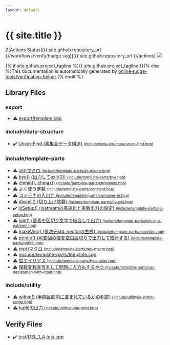 ```yaml
---
layout: default
---
```


<!-- mathjax config similar to math.stackexchange -->
<script type="text/javascript" async
  src="https://cdnjs.cloudflare.com/ajax/libs/mathjax/2.7.5/MathJax.js?config=TeX-MML-AM_CHTML">
</script>
<script type="text/x-mathjax-config">
  MathJax.Hub.Config({
    TeX: { equationNumbers: { autoNumber: "AMS" }},
    tex2jax: {
      inlineMath: [ ['$','$'] ],
      processEscapes: true
    },
    "HTML-CSS": { matchFontHeight: false },
    displayAlign: "left",
    displayIndent: "2em"
  });
</script>

<script type="text/javascript" src="https://cdnjs.cloudflare.com/ajax/libs/jquery/3.4.1/jquery.min.js"></script>
<script src="https://cdn.jsdelivr.net/npm/jquery-balloon-js@1.1.2/jquery.balloon.min.js" integrity="sha256-ZEYs9VrgAeNuPvs15E39OsyOJaIkXEEt10fzxJ20+2I=" crossorigin="anonymous"></script>
<script type="text/javascript" src="assets/js/copy-button.js"></script>
<link rel="stylesheet" href="assets/css/copy-button.css" />


# {{ site.title }}

[![Actions Status]({{ site.github.repository_url }}/workflows/verify/badge.svg)]({{ site.github.repository_url }}/actions)
<a href="{{ site.github.repository_url }}"><img src="https://img.shields.io/github/last-commit/{{ site.github.owner_name }}/{{ site.github.repository_name }}" /></a>

{% if site.github.project_tagline %}{{ site.github.project_tagline }}{% else %}This documentation is automatically generated by <a href="https://github.com/online-judge-tools/verification-helper">online-judge-tools/verification-helper</a>.{% endif %}

## Library Files

<div id="b2507468f95156358fa490fd543ad2f0"></div>

### export

* :warning: <a href="library/export/template.cpp.html">export/template.cpp</a>


<div id="9db7d97a5d6bc6230f80aab8020b7e44"></div>

### include/data-structure

* :heavy_check_mark: <a href="library/include/data-structure/union-find.hpp.html">Union-Find (素集合データ構造) <small>(include/data-structure/union-find.hpp)</small></a>


<div id="d5567e78d3674558c180d2f4feaa863b"></div>

### include/template-parts

* :warning: <a href="library/include/template-parts/all-macro.hpp.html">all()マクロ <small>(include/template-parts/all-macro.hpp)</small></a>
* :warning: <a href="library/include/template-parts/bye.hpp.html">bye() (出力してexit(0)) <small>(include/template-parts/bye.hpp)</small></a>
* :warning: <a href="library/include/template-parts/chminmax.hpp.html">chmin(), chmax() <small>(include/template-parts/chminmax.hpp)</small></a>
* :warning: <a href="library/include/template-parts/constant.hpp.html">よく使う定数 <small>(include/template-parts/constant.hpp)</small></a>
* :warning: <a href="library/include/template-parts/container-io.hpp.html">コンテナの入出力 <small>(include/template-parts/container-io.hpp)</small></a>
* :warning: <a href="library/include/template-parts/div-ceil.hpp.html">divceil() (切り上げ除算) <small>(include/template-parts/div-ceil.hpp)</small></a>
* :heavy_check_mark: <a href="library/include/template-parts/io-setup.hpp.html">ioSetup() (iostreamの高速化と実数出力の設定) <small>(include/template-parts/io-setup.hpp)</small></a>
* :warning: <a href="library/include/template-parts/join-into-ostream.hpp.html">join() (要素を区切り文字で結合して出力) <small>(include/template-parts/join-into-ostream.hpp)</small></a>
* :warning: <a href="library/include/template-parts/makeVec.hpp.html">makeVec() (多次元std::vectorの生成) <small>(include/template-parts/makeVec.hpp)</small></a>
* :warning: <a href="library/include/template-parts/println.hpp.html">println() (可変個の値を空白区切りで出力して改行する) <small>(include/template-parts/println.hpp)</small></a>
* :warning: <a href="library/include/template-parts/rep-macro.hpp.html">rep()マクロ <small>(include/template-parts/rep-macro.hpp)</small></a>
* :warning: <a href="library/include/template-parts/template.cpp.html">include/template-parts/template.cpp</a>
* :warning: <a href="library/include/template-parts/type-alias.hpp.html">型エイリアス <small>(include/template-parts/type-alias.hpp)</small></a>
* :warning: <a href="library/include/template-parts/var-declaration-with-input.hpp.html">複数変数宣言をして同時に入力もするやつ <small>(include/template-parts/var-declaration-with-input.hpp)</small></a>


<div id="ce9b21bbcd79b0c5e05b6d6a43e6fbc8"></div>

### include/utility

* :warning: <a href="library/include/utility/is-within-range.hpp.html">within() (半開区間内に含まれているかの判定) <small>(include/utility/is-within-range.hpp)</small></a>
* :warning: <a href="library/include/utility/tuple-print.hpp.html">tupleの出力 <small>(include/utility/tuple-print.hpp)</small></a>


## Verify Files

* :heavy_check_mark: <a href="verify/test/DSL_1_A.test.cpp.html">test/DSL_1_A.test.cpp</a>


